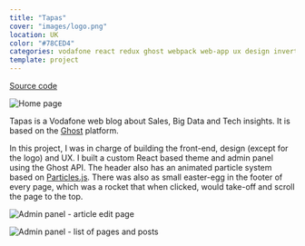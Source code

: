 ```yaml
---
title: "Tapas"
cover: "images/logo.png"
location: UK
color: "#78CED4"
categories: vodafone react redux ghost webpack web-app ux design inverted
template: project
---
```


<p class="align-center">
<a class="btn" role="button" href="https://github.com/gazpachu/react-ghost-tapas" target="_blank">Source code</a>
</p>

![](/work/tapas/images/1.png "Home page")

Tapas is a Vodafone web blog about Sales, Big Data and Tech insights. It is based on the [Ghost](http://ghost.org/) platform.

In this project, I was in charge of building the front-end, design (except for the logo) and UX. I built a custom React based theme and admin panel using the Ghost API. The header also has an animated particle system based on [Particles.js](https://vincentgarreau.com/particles.js/). There was also as small easter-egg in the footer of every page, which was a rocket that when clicked, would take-off and scroll the page to the top.

![](/work/tapas/images/2.jpg "Admin panel - article edit page")

![](/work/tapas/images/3.jpg "Admin panel - list of pages and posts")
